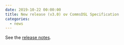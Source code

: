 ```yaml
---
date: 2019-10-22 00:00:00 
title: New release (v3.0) ov CommsDSL Specification
categories:
  - news
---
```

See the [release notes](https://github.com/arobenko/CommsDSL-Specification/releases/tag/v3.0).


